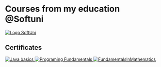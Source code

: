 # Courses from my education @Softuni<br>
[![Logo SoftUni](https://user-images.githubusercontent.com/113022603/188855109-f3fd8228-d74a-4b20-8a22-c5758a5177f7.png)](https://softuni.bg/trainings/courses)

## Certificates
[![Java basics](https://user-images.githubusercontent.com/115355512/216789073-a9b4ce4d-13c3-4f8a-b954-038e63c49c5b.jpg)
![Programing Fundamentals](https://user-images.githubusercontent.com/115355512/216789118-e364fad1-7882-4c70-b8e0-a3f542ecf552.jpg)
![FundamentalsInMathematics](https://user-images.githubusercontent.com/115355512/216789129-19ae2fd6-383f-46e2-9b5c-81a06f509ae3.jpg)
](https://softuni.bg/users/profile/certificates?username=Ikavrakov)




<!--
**ivaylokavrakov/ivaylokavrakov** is a ✨ _special_ ✨ repository because its `README.md` (this file) appears on your GitHub profile.

Here are some ideas to get you started:

- 🔭 I’m currently working on ...
- 🌱 I’m currently learning ...
- 👯 I’m looking to collaborate on ...
- 🤔 I’m looking for help with ...
- 💬 Ask me about ...
- 📫 How to reach me: ...
- 😄 Pronouns: ...
- ⚡ Fun fact: ...
-->

